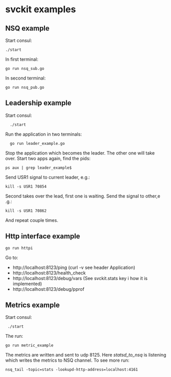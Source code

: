 # svckit examples

## NSQ example

Start consul:
```
./start
```
In first terminal:
```
go run nsq_sub.go
```     
In second terminal:
```
go run nsq_pub.go
```


## Leadership example

Start consul:
```
  ./start
```  
Run the application in two terminals:
```
  go run leader_example.go
```  
Stop the application which becomes the leader. The other one will take over.
Start two apps again, find the pids:
```
ps aux | grep leader_example$
```     
Send USR1 signal to current leader, e.g.:
```   
kill -s USR1 70854
```  
Second takes over the lead, first one is waiting. Send the signal to other,e .g.:
```   
kill -s USR1 70862
```  
And repeat couple times.


## Http interface example
```
go run httpi
```
Go to:

* http://localhost:8123/ping         (curl -v see header Application)
* http://localhost:8123/health_check
* http://localhost:8123/debug/vars   (See svckit.stats key i how it is implemented)
* http://localhost:8123/debug/pprof


## Metrics example

Start consul:
```
 ./start
```
The run:
```
go run metric_example
``` 
The metrics are written and sent to udp 8125. Here *statsd_to_nsq* is listening which writes the metrics to NSQ channel. To see more run:
```
nsq_tail -topic=stats -lookupd-http-address=localhost:4161
```